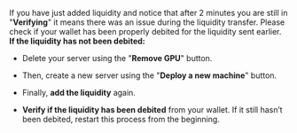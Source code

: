 If you have just added liquidity and notice that after 2 minutes you are still in "**Verifying**" it means there was an issue during the liquidity transfer. Please check if your wallet has been properly debited for the liquidity sent earlier. **If the liquidity has not been debited:**

- Delete your server using the "**Remove GPU**" button.



- Then, create a new server using the "**Deploy a new machine**" button.



- Finally, **add the liquidity** again.



-  **Verify if the liquidity has been debited** from your wallet. If it still hasn’t been debited, restart this process from the beginning.

